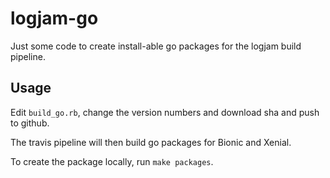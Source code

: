 # logjam-go

Just some code to create install-able go packages for the logjam build pipeline.

## Usage

Edit `build_go.rb`, change the version numbers and download sha and push to github.

The travis pipeline will then build go packages for Bionic and Xenial.

To create the package locally, run `make packages`.
